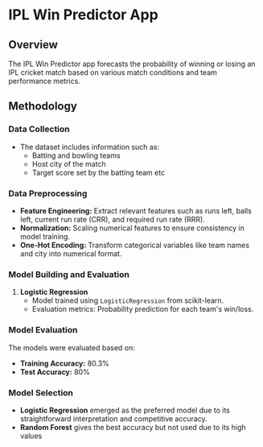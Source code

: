 # IPL Win Predictor App

## Overview

The IPL Win Predictor app forecasts the probability of winning or losing an IPL cricket match based on various match conditions and team performance metrics.

## Methodology
### Data Collection
- The dataset includes information such as:
  - Batting and bowling teams
  - Host city of the match
  - Target score set by the batting team etc

### Data Preprocessing
- **Feature Engineering:** Extract relevant features such as runs left, balls left, current run rate (CRR), and required run rate (RRR).
- **Normalization:** Scaling numerical features to ensure consistency in model training.
- **One-Hot Encoding:** Transform categorical variables like team names and city into numerical format.

### Model Building and Evaluation
1. **Logistic Regression**
   - Model trained using `LogisticRegression` from scikit-learn.
   - Evaluation metrics: Probability prediction for each team's win/loss.


### Model Evaluation
The models were evaluated based on:
- **Training Accuracy:** 80.3%
- **Test Accuracy:** 80%

### Model Selection
- **Logistic Regression** emerged as the preferred model due to its straightforward interpretation and competitive accuracy.
- **Random Forest** gives the best accuracy but not used due to its high values 
